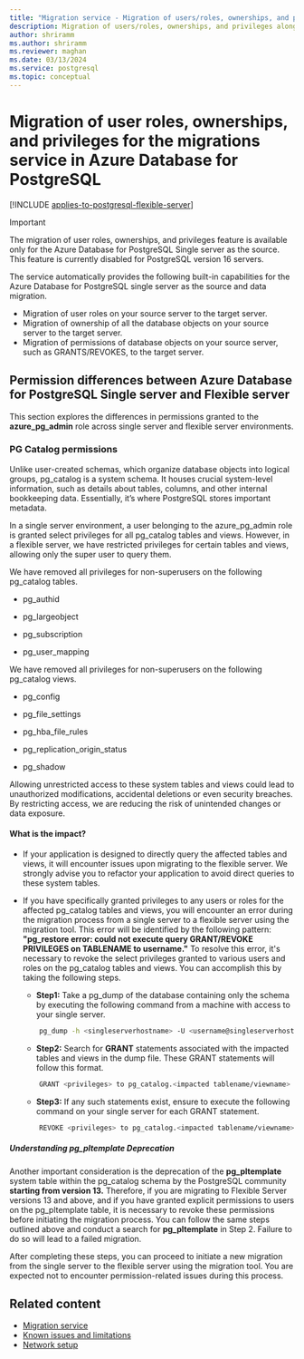 ```yaml
---
title: "Migration service - Migration of users/roles, ownerships, and privileges"
description: Migration of users/roles, ownerships, and privileges along with schema and data
author: shriramm
ms.author: shriramm
ms.reviewer: maghan
ms.date: 03/13/2024
ms.service: postgresql
ms.topic: conceptual
---
```


# Migration of user roles, ownerships, and privileges for the migrations service in Azure Database for PostgreSQL

[!INCLUDE [applies-to-postgresql-flexible-server](../../includes/applies-to-postgresql-flexible-server.md)]

> [!IMPORTANT]  
> The migration of user roles, ownerships, and privileges feature is available only for the Azure Database for PostgreSQL Single server as the source. This feature is currently disabled for PostgreSQL version 16 servers.

The service automatically provides the following built-in capabilities for the Azure Database for PostgreSQL single server as the source and data migration.

- Migration of user roles on your source server to the target server.
- Migration of ownership of all the database objects on your source server to the target server.
- Migration of permissions of database objects on your source server, such as GRANTS/REVOKES, to the target server.

## Permission differences between Azure Database for PostgreSQL Single server and Flexible server
This section explores the differences in permissions granted to the **azure_pg_admin** role across single server and flexible server environments.

### PG Catalog permissions
Unlike user-created schemas, which organize database objects into logical groups, pg_catalog is a system schema. It houses crucial system-level information, such as details about tables, columns, and other internal bookkeeping data. Essentially, it’s where PostgreSQL stores important metadata.

In a single server environment, a user belonging to the azure_pg_admin role is granted select privileges for all pg_catalog tables and views. However, in a flexible server, we have restricted privileges for certain tables and views, allowing only the super user to query them. 

We have removed all privileges for non-superusers on the following pg_catalog tables. 
- pg_authid 

- pg_largeobject 

- pg_subscription 

- pg_user_mapping 

We have removed all privileges for non-superusers on the following pg_catalog views.
- pg_config 

- pg_file_settings 

- pg_hba_file_rules 

- pg_replication_origin_status 

- pg_shadow 

Allowing unrestricted access to these system tables and views could lead to unauthorized modifications, accidental deletions or even security breaches. By restricting access, we are reducing the risk of unintended changes or data exposure. 

#### What is the impact?
- If your application is designed to directly query the affected tables and views, it will encounter issues upon migrating to the flexible server. We strongly advise you to refactor your application to avoid direct queries to these system tables. 

- If you have specifically granted privileges to any users or roles for the affected pg_catalog tables and views, you will encounter an error during the migration process from a single server to a flexible server using the migration tool. This error will be identified by the following pattern: **"pg_restore error: could not execute query GRANT/REVOKE PRIVILEGES on TABLENAME to username."**
To resolve this error, it's necessary to revoke the select privileges granted to various users and roles on the pg_catalog tables and views. You can accomplish this by taking the following steps.
   - **Step1:** Take a pg_dump of the database containing only the schema by executing the following command from a machine with access to your single server.
    ```bash
        pg_dump -h <singleserverhostname> -U <username@singleserverhostname> -d <databasename> -s > dump_output.sql  
    ```
   - **Step2:** Search for **GRANT** statements associated with the impacted tables and views in the dump file. These GRANT statements will follow this format.
    ```bash
        GRANT <privileges> to pg_catalog.<impacted tablename/viewname> to <username>; 
    ```
   - **Step3:** If any such statements exist, ensure to execute the following command on your single server for each GRANT statement. 
    ```bash
        REVOKE <privileges> to pg_catalog.<impacted tablename/viewname> from <username>; 
    ```    

##### Understanding pg_pltemplate Deprecation
Another important consideration is the deprecation of the **pg_pltemplate** system table within the pg_catalog schema by the PostgreSQL community **starting from version 13.** Therefore, if you are migrating to Flexible Server versions 13 and above, and if you have granted explicit permissions to users on the pg_pltemplate table, it is necessary to revoke these permissions before initiating the migration process. You can follow the same steps outlined above and conduct a search for **pg_pltemplate** in Step 2. Failure to do so will lead to a failed migration.

After completing these steps, you can proceed to initiate a new migration from the single server to the flexible server using the migration tool. You are expected not to encounter permission-related issues during this process.

## Related content
- [Migration service](concepts-migration-service-postgresql.md)
- [Known issues and limitations](concepts-known-issues-migration-service.md)
- [Network setup](how-to-network-setup-migration-service.md)
